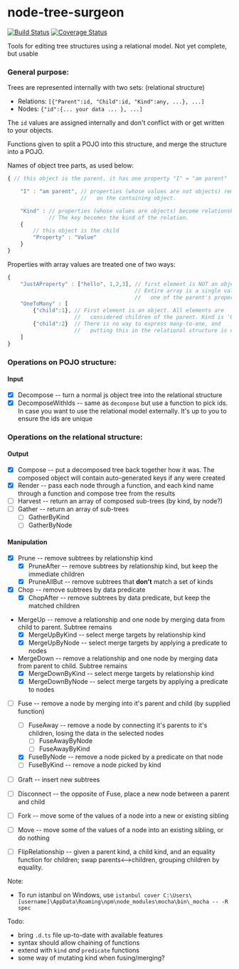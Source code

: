 node-tree-surgeon
=================
[![Build Status](https://travis-ci.org/i-e-b/node-tree-surgeon.svg?branch=master)](https://travis-ci.org/i-e-b/node-tree-surgeon) [![Coverage Status](https://img.shields.io/coveralls/i-e-b/node-tree-surgeon.svg)](https://coveralls.io/r/i-e-b/node-tree-surgeon?branch=master)

Tools for editing tree structures using a relational model.
Not yet complete, but usable

### General purpose:

Trees are represented internally with two sets: (relational structure)

* Relations: `[{"Parent":id, "Child":id, "Kind":any, ...}, ...]`
* Nodes: `{"id":{... your data ... }, ...]`

The `id` values are assigned internally and don't conflict with or get written to your objects.

Functions given to split a POJO into this structure, and merge the structure into a POJO.

Names of object tree parts, as used below:
```javascript
{ // this object is the parent, it has one property "I" = "am parent"

    "I" : "am parent", // properties (whose values are not objects) remain
                       //   on the containing object.

    "Kind" : // properties (whose values are objects) become relationships.
             // The key becomes the kind of the relation.
    {
        // this object is the child
        "Property" : "Value"
    }
}
```

Properties with array values are treated one of two ways:
```javascript
{
    "JustAProperty" : ["hello", 1,2,3], // first element is NOT an object.
                                        // Entire array is a single value,
                                        //   one of the parent's properties
    "OneToMany" : [
        {"child":1}, // First element is an object. All elements are
                     //   considered children of the parent. Kind is 'OneToMany'
        {"child":2}  // There is no way to express many-to-one, and
                     //   putting this in the relational structure is not supported.
    ]
}
```

### Operations on POJO structure:

#### Input

- [x] Decompose -- turn a normal js object tree into the relational structure
- [x] DecomposeWithIds -- same as `decompose` but use a function to pick ids. In case you want to use the relational model externally. It's up to you to ensure the ids are unique

### Operations on the relational structure:

#### Output

- [x] Compose -- put a decomposed tree back together how it was. The composed object will contain auto-generated keys if any were created
- [x] Render -- pass each node through a function, and each kind name through a function and compose tree from the results
- [ ] Harvest -- return an array of composed sub-trees (by kind, by node?)
- [ ] Gather -- return an array of sub-trees 
    - [ ] GatherByKind
    - [ ] GatherByNode

#### Manipulation

- [x] Prune -- remove subtrees by relationship kind
    - [x] PruneAfter -- remove subtrees by relationship kind, but keep the immediate children
    - [x] PruneAllBut -- remove subtrees that **don't** match a set of kinds
- [x] Chop -- remove subtrees by data predicate
    - [x] ChopAfter -- remove subtrees by data predicate, but keep the matched children
- MergeUp -- remove a relationship and one node by merging data from child to parent. Subtree remains
    - [x] MergeUpByKind -- select merge targets by relationship kind
    - [x] MergeUpByNode -- select merge targets by applying a predicate to nodes
- MergeDown -- remove a relationship and one node by merging data from parent to child. Subtree remains
    - [x] MergeDownByKind -- select merge targets by relationship kind
    - [x] MergeDownByNode -- select merge targets by applying a predicate to nodes
- [ ] Fuse -- remove a node by merging into it's parent and child (by supplied function)
    - [ ] FuseAway -- remove a node by connecting it's parents to it's children, losing the data in the selected nodes
        - [ ] FuseAwayByNode
        - [ ] FuseAwayByKind
    - [x] FuseByNode -- remove a node picked by a predicate on that node
    - [ ] FuseByKind -- remove a node picked by kind
- [ ] Graft -- insert new subtrees
- [ ] Disconnect -- the opposite of Fuse, place a new node between a parent and child
- [ ] Fork -- move some of the values of a node into a new or existing sibling
- [ ] Move -- move some of the values of a node into an existing sibling, or do nothing
- [ ] FlipRelationship -- given a parent kind, a child kind, and an equality function for children; swap parents\<--\>children, grouping children by equality. 


Note:
* To run istanbul on Windows, use `istanbul cover C:\Users\[username]\AppData\Roaming\npm\node_modules\mocha\bin\_mocha -- -R spec`

Todo:
* bring `.d.ts` file up-to-date with available features
* syntax should allow chaining of functions
* extend with `kind` *and* `predicate` functions
* some way of mutating kind when fusing/merging?
